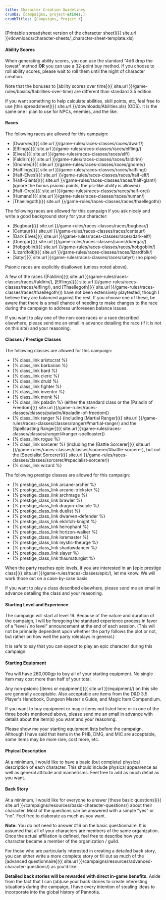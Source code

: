 ```yaml
---
title: Character Creation Guidelines
crumbs: [campaigns, project-&times;]
crumbTitles: [Campaigns, Project X]
---
```


[Printable spreadsheet version of the character sheet]({{ site.url }}/downloads/character-sheets/_character-sheet-template.xls)

#### Ability Scores

When generating ability scores, you can use the standard &quot;4d6 drop the lowest&quot; method **OR** you can use a 32-point buy method. If you choose to roll ability scores, please wait to roll them until the night of character creation.

Note that the bonuses to [ability scores over time]({{ site.url }}/game-rules/basics/#abilities-over-time) are different than standard 3.5 edition.

If you want something to help calculate abilities, skill points, etc, feel free to use [this spreadsheet]({{ site.url }}/downloads/Abilities.xls) (ODS). It is the same one I plan to use for NPCs, enemies, and the like.

#### Races

The following races are allowed for this campaign:

 * [Dwarves]({{ site.url }}/game-rules/races-classes/races/dwarf/)
 * [Elflings]({{ site.url }}/game-rules/races-classes/races/elfling/)
 * [Elves]({{ site.url }}/game-rules/races-classes/races/elf/)
 * [Faldirin]({{ site.url }}/game-rules/races-classes/races/faldirin/)
 * [Gnomes]({{ site.url }}/game-rules/races-classes/races/gnome/)
 * [Halflings]({{ site.url }}/game-rules/races-classes/races/halfling/)
 * [Half-Elves]({{ site.url }}/game-rules/races-classes/races/half-elf/)
 * [Half-Giants]({{ site.url }}/game-rules/races-classes/races/half-giant/) (ignore the bonus psionic points; the psi-like ability is allowed)
 * [Half-Orcs]({{ site.url }}/game-rules/races-classes/races/half-orc/)
 * [Humans]({{ site.url }}/game-rules/races-classes/races/human/)
 * [Thaellegoth]({{ site.url }}/game-rules/races-classes/races/thaellegoth/)

The following races are allowed for this campaign if you ask nicely and write a good background story for your character:

 * [Bugbear]({{ site.url }}/game-rules/races-classes/races/bugbear/)
 * [Centaur]({{ site.url }}/game-rules/races-classes/races/centaur/)
 * [Dark Elves]({{ site.url }}/game-rules/races-classes/races/dark-elf/)
 * [Duergar]({{ site.url }}/game-rules/races-classes/races/duergar/)
 * [Hobgoblin]({{ site.url }}/game-rules/races-classes/races/hobgoblin/)
 * [Lizardfolk]({{ site.url }}/game-rules/races-classes/races/lizardfolk/)
 * [Satyr]({{ site.url }}/game-rules/races-classes/races/satyr/) (no pipes)

Psionic races are explicitly disallowed (unless noted above).

A few of the races ([Faldirin]({{ site.url }}/game-rules/races-classes/races/faldirin/), [Elflings]({{ site.url }}/game-rules/races-classes/races/elfling/), and [Thaellegoth]({{ site.url }}/game-rules/races-classes/races/thaellegoth/)) have not been extensively playtested, though I believe they are balanced against the rest. If you choose one of these, be aware that there is a small chance of needing to make changes to the race during the campaign to address unforeseen balance issues.

If you want to play one of the non-core races or a race described elsewhere, please send me an email in advance detailing the race (if it is not on this site) and your reasoning.

#### Classes / Prestige Classes

The following classes are allowed for this campaign:

 * {% class_link aristocrat %}
 * {% class_link barbarian %}
 * {% class_link bard %}
 * {% class_link cleric %}
 * {% class_link druid %}
 * {% class_link fighter %}
 * {% class_link inventor %}
 * {% class_link monk %}
 * {% class_link paladin %} (either the standard class or the [Paladin of Freedom]({{ site.url }}/game-rules/races-classes/classes/paladin/#paladin-of-freedom))
 * {% class_link ranger %} (including [Martial Ranger]({{ site.url }}/game-rules/races-classes/classes/ranger/#martial-ranger) and the [Spellcasting Ranger]({{ site.url }}/game-rules/races-classes/classes/ranger/#ranger-spellcaster))
 * {% class_link rogue %}
 * {% class_link sorcerer %} (including the [Battle Sorcerer]({{ site.url }}/game-rules/races-classes/classes/sorcerer/#battle-sorcerer), but not the [Specialist Sorcerer]({{ site.url }}/game-rules/races-classes/classes/sorcerer/#specialist-sorcerer))
 * {% class_link wizard %}

The following prestige classes are allowed for this campaign:

 * {% prestige_class_link arcane-archer %}
 * {% prestige_class_link arcane-trickster %}
 * {% prestige_class_link archmage %}
 * {% prestige_class_link brawler %}
 * {% prestige_class_link dragon-disciple %}
 * {% prestige_class_link duelist %}
 * {% prestige_class_link dwarven-defender %}
 * {% prestige_class_link eldritch-knight %}
 * {% prestige_class_link heirophant %}
 * {% prestige_class_link horizon-walker %}
 * {% prestige_class_link loremaster %}
 * {% prestige_class_link mystic-theurge %}
 * {% prestige_class_link shadowdancer %}
 * {% prestige_class_link slayer %}
 * {% prestige_class_link thaumaturgist %}

When the party reaches epic levels, if you are interested in an [epic prestige class]({{ site.url }}/game-rules/races-classes/epic/), let me know. We will work those out on a case-by-case basis.

If you want to play a class described elsewhere, please send me an email in advance detailing the class and your reasoning.

#### Starting Level and Experience

The campaign will start at level 16. Because of the nature and duration of the campaign, I will be foregoing the standard experience process in favor of a &quot;level / no level&quot; announcement at the end of each session. (This will not be primarily dependent upon whether the party follows the plot or not, but rather on how well the party roleplays in general.)

It is safe to say that you can expect to play an epic character during this campaign.

#### Starting Equipment

You will have 260,000gp to buy all of your starting equipment. No single item may cost more than half of your total.

Any non-psionic [items or equipment]({{ site.url }}/equipment/) on this site are generally acceptable. Also acceptable are items from the D&amp;D 3.5 Player's Handbook, Dungeon Master's Guide, and Magic Item Compendium.

If you want to buy equipment or magic items not listed here or in one of the three books mentioned above, please send me an email in advance with details about the item(s) you want and your reasoning.

Please show me your starting equipment lists before the campaign. Although I have said that items in the PHB, DMG, and MIC are acceptable, some items may be more rare, cost more, etc.

#### Phyical Description

At a minimum, I would like to have a basic (but complete) physical description of each character. This should include physical appearence as well as general attitude and mannerisms. Feel free to add as much detail as you want.

#### Back Story

At a minimum, I would like for everyone to answer [these basic questions]({{ site.url }}/campaigns/resources/basic-character-questions/) about their character. Most of the questions can be answered with a simple "yes" or "no". Feel free to elaborate as much as you want.

**Note:** You do not need to answer #16 on the basic questionnaire. It is assumed that all of your characters are members of the same organization. Once the actual affiliation is defined, feel free to describe how your character became a member of the organization / guild.

For those who are particularly interested in creating a detailed back story, you can either write a more complete story or fill out as much of the [advanced questionnaire]({{ site.url }}/campaigns/resources/advanced-character-questions/) as you'd like.

**Detailed back stories will be rewarded with direct in-game benefits.** Aside from the fact that I can (ab)use your back stories to create interesting situations during the campaign, I have every intention of stealing ideas to incorporate into the global history of Pannotia.